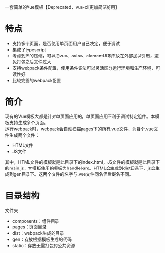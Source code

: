 一套简单的Vue模板【Deprecated，vue-cli更加简洁好用】

# 特点
* 支持多个页面，是否使用单页面用户自己决定，便于调试
* 集成了typescript
* 考虑到库的压缩，可以把vue、axios、elementUI等库放在外部加以引用，避免打包之后文件过大
* 支持webpack条件配置，使用条件语法可以灵活区分运行环境和生产环境，可读性好
* 比较完善的webpack配置

# 简介
现有的Vue模板大都是针对单页面应用的，单页面应用不利于调试特定组件。本模板支持生成多个页面。  
运行webpack时，webpack会自动扫描pages下的所有.vue文件，为每个.vue文件生成两个文件：
* HTML文件
* JS文件

其中，HTML文件的模板就是此目录下的index.html，JS文件的模板就是此目录下的main.js，本模板使用的模板为handlebars。HTML会生成到dist目录下，js会生成到gen目录下。这两个文件的名字与.vue文件同名但后缀名不同。  

# 目录结构
文件夹
* components：组件目录
* pages：页面目录
* dist：webpack生成的目录
* gen：存放根据模板生成的代码
* static：存放无需打包的公共资源
